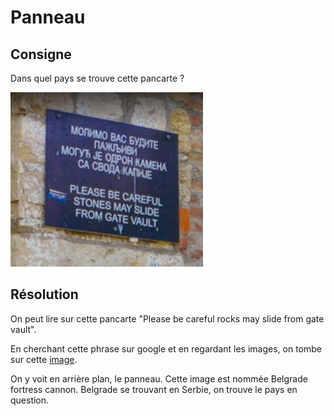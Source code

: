 # Panneau

## Consigne

Dans quel pays se trouve cette pancarte ?

![panneau.png](panneau.png)

## Résolution

On peut lire sur cette pancarte "Please be careful rocks may slide from gate vault".

En cherchant cette phrase sur google et en regardant les images, on tombe sur cette [image](https://www.google.com/search?q=Please+be+careful+rocks+may+slide+from+gate+vault&rlz=1C5CHFA_enFR932FR932&hl=fr&sxsrf=ALiCzsZn0mcOnIOKuQxkMYMR4uBYHXKwxA:1670750231535&source=lnms&tbm=isch&sa=X&ved=2ahUKEwiRjrzQnfH7AhVHTaQEHd88ArgQ_AUoAnoECCoQBA&biw=3491&bih=1811&dpr=1.1#imgrc=QKFHlstvKsDnmM).

On y voit en arrière plan, le panneau. Cette image est nommée Belgrade fortress cannon. Belgrade se trouvant en Serbie, on trouve le pays en question.
